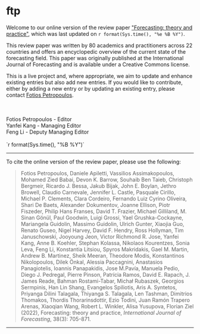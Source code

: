 # ftp

Welcome to our online version of the review paper [ "Forecasting: theory and practice"](https://doi.org/10.1016/j.ijforecast.2021.11.001), which was last updated on `r format(Sys.time(), "%e %B %Y")`.

This review paper was written by 80 academics and practitioners across 22 countries and offers an encyclopedic overview of the current state of the forecasting field. This paper was originally published at the International Journal of Forecasting and is available under a Creative Commons license.

This is a live project and, where appropriate, we aim to update and enhance existing entries but also add new entries. If you would like to contribute, either by adding a new entry or by updating an existing entry, please contact [Fotios Petropoulos](mailto:fotios@bath.edu). 

<br>
<br>
Fotios Petropoulos - Editor <br>
Yanfei Kang - Managing Editor <br>
Feng Li - Deputy Managing Editor <br>
<br>
`r format(Sys.time(), "%B %Y")`

***

To cite the online version of the review paper, please use the following:


> Fotios Petropoulos, Daniele Apiletti, Vassilios Assimakopoulos, Mohamed Zied Babai, Devon K. Barrow, Souhaib Ben Taieb, Christoph Bergmeir, Ricardo J. Bessa, Jakub Bijak, John E. Boylan, Jethro Browell, Claudio Carnevale, Jennifer L. Castle, Pasquale Cirillo, Michael P. Clements, Clara Cordeiro, Fernando Luiz Cyrino Oliveira, Shari De Baets, Alexander Dokumentov, Joanne Ellison, Piotr Fiszeder, Philip Hans Franses, David T. Frazier, Michael Gilliland, M. Sinan Gönül, Paul Goodwin, Luigi Grossi, Yael Grushka-Cockayne, Mariangela Guidolin, Massimo Guidolin, Ulrich Gunter, Xiaojia Guo, Renato Guseo, Nigel Harvey, David F. Hendry, Ross Hollyman, Tim Januschowski, Jooyoung Jeon, Victor Richmond R. Jose, Yanfei Kang, Anne B. Koehler, Stephan Kolassa, Nikolaos Kourentzes, Sonia Leva, Feng Li, Konstantia Litsiou, Spyros Makridakis, Gael M. Martin, Andrew B. Martinez, Sheik Meeran, Theodore Modis, Konstantinos Nikolopoulos, Dilek Önkal, Alessia Paccagnini, Anastasios Panagiotelis, Ioannis Panapakidis, Jose M.Pavía, Manuela Pedio, Diego J. Pedregal, Pierre Pinson, Patrícia Ramos, David E. Rapach, J. James Reade, Bahman Rostami-Tabar, Michał Rubaszek, Georgios Sermpinis, Han Lin Shang, Evangelos Spiliotis, Aris A. Syntetos, Priyanga Dilini Talagala, Thiyanga S. Talagala, Len Tashman, Dimitrios Thomakos, Thordis Thorarinsdottir, Ezio Todini, Juan Ramón Trapero Arenas, Xiaoqian Wang, Robert L. Winkler, Alisa Yusupova, Florian Ziel (2022), Forecasting: theory and practice, *International Journal of Forecasting*, 38(3): 705-871.


***
